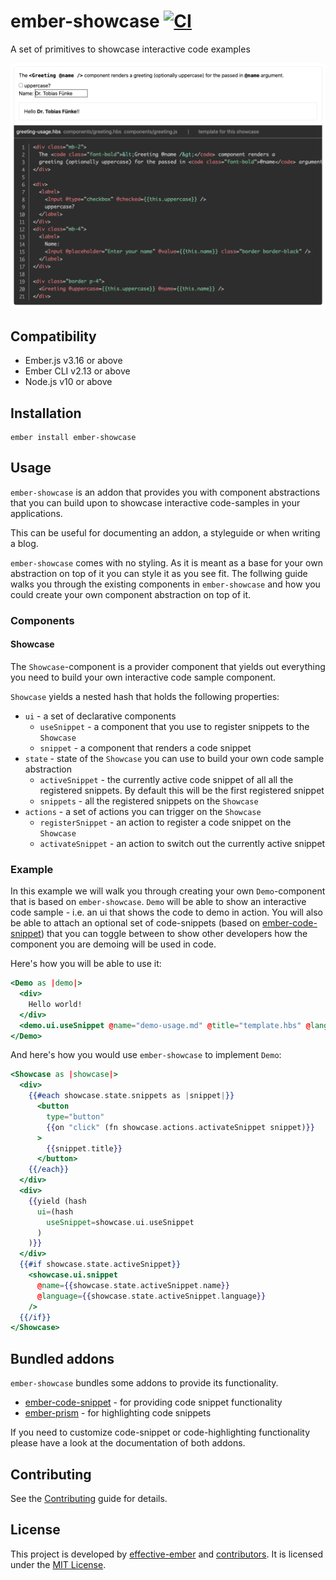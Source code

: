ember-showcase [![CI](https://github.com/effective-ember/ember-showcase/actions/workflows/ci.yml/badge.svg)](https://github.com/effective-ember/ember-showcase/actions/workflows/ci.yml)
==============================================================================

A set of primitives to showcase interactive code examples

[![le demonstration a la gif](demo.gif)](https://ember-showcase.effective-ember.com)


Compatibility
------------------------------------------------------------------------------

* Ember.js v3.16 or above
* Ember CLI v2.13 or above
* Node.js v10 or above


Installation
------------------------------------------------------------------------------

```
ember install ember-showcase
```


Usage
------------------------------------------------------------------------------

`ember-showcase` is an addon that provides you with component abstractions
that you can build upon to showcase interactive code-samples in your
applications.

This can be useful for documenting an addon, a styleguide or when writing
a blog.

`ember-showcase` comes with no styling. As it is meant as a base for your own
abstraction on top of it you can style it as you see fit. The follwing guide
walks you through the existing components in `ember-showcase` and how you could
create your own component abstraction on top of it.

### Components

#### Showcase

The `Showcase`-component is a provider component that yields out everything you
need to build your own interactive code sample component.

`Showcase` yields a nested hash that holds the following properties:

* `ui` - a set of declarative components
  * `useSnippet` - a component that you use to register snippets to the `Showcase`
  * `snippet` - a component that renders a code snippet
* `state` - state of the `Showcase` you can use to build your own code sample
  abstraction
  * `activeSnippet` - the currently active code snippet of all all the registered
    snippets. By default this will be the first registered snippet
  * `snippets` - all the registered snippets on the `Showcase`
* `actions` - a set of actions you can trigger on the `Showcase`
  * `registerSnippet` - an action to register a code snippet on the `Showcase`
  * `activateSnippet` - an action to switch out the currently active snippet

### Example

In this example we will walk you through creating your own `Demo`-component
that is based on `ember-showcase`. `Demo` will be able to show an interactive
code sample - i.e. an ui that shows the code to demo in action. You will also
be able to attach an optional set of code-snippets (based on
[ember-code-snippet](https://github.com/ef4/ember-code-snippet)) that you can
toggle between to show other developers how the component you are demoing will
be used in code.

Here's how you will be able to use it:

```hbs
<Demo as |demo|>
  <div>
    Hello world!
  </div>
  <demo.ui.useSnippet @name="demo-usage.md" @title="template.hbs" @language="html" />
</Demo>
```

And here's how you would use `ember-showcase` to implement `Demo`:

```hbs
<Showcase as |showcase|>
  <div>
    {{#each showcase.state.snippets as |snippet|}}
      <button
        type="button"
        {{on "click" (fn showcase.actions.activateSnippet snippet)}}
      >
        {{snippet.title}}
      </button>
    {{/each}}
  </div>
  <div>
    {{yield (hash
      ui=(hash
        useSnippet=showcase.ui.useSnippet
      )
    )}}
  </div>
  {{#if showcase.state.activeSnippet}}
    <showcase.ui.snippet
      @name={{showcase.state.activeSnippet.name}}
      @language={{showcase.state.activeSnippet.language}}
    />
  {{/if}}
</Showcase>
```

Bundled addons
------------------------------------------------------------------------------

`ember-showcase` bundles some addons to provide its functionality.

* [ember-code-snippet](https://github.com/ef4/ember-code-snippet) - for providing code snippet functionality
* [ember-prism](https://github.com/shipshapecode/ember-prism) - for highlighting code snippets

If you need to customize code-snippet or code-highlighting functionality please
have a look at the documentation of both addons.

Contributing
------------------------------------------------------------------------------

See the [Contributing](CONTRIBUTING.md) guide for details.


License
------------------------------------------------------------------------------
This project is developed by [effective-ember](https://www.effective-ember.com/) and [contributors](https://github.com/LevelbossMike/ember-showcase/graphs/contributors). It is licensed under the [MIT License](LICENSE.md).
